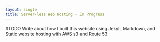 ```yaml
---
layout: single
title: Server-less Web Hosting - In Progress
---
```

#TODO
Write about how I built this website using Jekyll, Markdown, and Static website hosting with AWS s3 and Route 53
